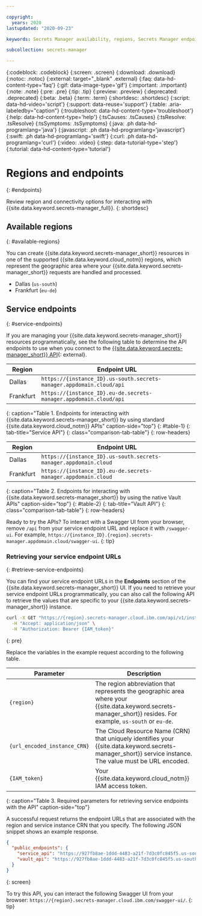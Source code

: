 ```yaml
---

copyright:
  years: 2020
lastupdated: "2020-09-23"

keywords: Secrets Manager availability, regions, Secrets Manager endpoints, Vault endpoint

subcollection: secrets-manager

---
```


{:codeblock: .codeblock}
{:screen: .screen}
{:download: .download}
{:notoc: .notoc}
{:external: target="_blank" .external}
{:faq: data-hd-content-type='faq'}
{:gif: data-image-type='gif'}
{:important: .important}
{:note: .note}
{:pre: .pre}
{:tip: .tip}
{:preview: .preview}
{:deprecated: .deprecated}
{:beta: .beta}
{:term: .term}
{:shortdesc: .shortdesc}
{:script: data-hd-video='script'}
{:support: data-reuse='support'}
{:table: .aria-labeledby="caption"}
{:troubleshoot: data-hd-content-type='troubleshoot'}
{:help: data-hd-content-type='help'}
{:tsCauses: .tsCauses}
{:tsResolve: .tsResolve}
{:tsSymptoms: .tsSymptoms}
{:java: .ph data-hd-programlang='java'}
{:javascript: .ph data-hd-programlang='javascript'}
{:swift: .ph data-hd-programlang='swift'}
{:curl: .ph data-hd-programlang='curl'}
{:video: .video}
{:step: data-tutorial-type='step'}
{:tutorial: data-hd-content-type='tutorial'}

# Regions and endpoints
{: #endpoints}

Review region and connectivity options for interacting with {{site.data.keyword.secrets-manager_full}}.
{: shortdesc}

## Available regions
{: #available-regions}

You can create {{site.data.keyword.secrets-manager_short}} resources in one of the supported {{site.data.keyword.cloud_notm}} regions, which represent the geographic area where your {{site.data.keyword.secrets-manager_short}} requests are handled and processed.

- Dallas (`us-south`)
- Frankfurt (`eu-de`)



## Service endpoints
{: #service-endpoints}

If you are managing your {{site.data.keyword.secrets-manager_short}} resources programmatically, see the following table to determine the API endpoints to use when you connect to the [{{site.data.keyword.secrets-manager_short}} API](/apidocs/secrets-manager){: external}.

| Region        | Endpoint URL             |
| ------------- | ---------------------------- |
| Dallas        | `https://{instance_ID}.us-south.secrets-manager.appdomain.cloud/api` |
| Frankfurt     | `https://{instance_ID}.eu-de.secrets-manager.appdomain.cloud/api`    |
{: caption="Table 1. Endpoints for interacting with {{site.data.keyword.secrets-manager_short}} by using standard {{site.data.keyword.cloud_notm}} APIs" caption-side="top"}
{: #table-1}
{: tab-title="Service API"}
{: class="comparison-tab-table"}
{: row-headers}

| Region        | Endpoint URL             |
| ------------- | ---------------------------- |
| Dallas        | `https://{instance_ID}.us-south.secrets-manager.appdomain.cloud` |
| Frankfurt     | `https://{instance_ID}.eu-de.secrets-manager.appdomain.cloud`    |
{: caption="Table 2. Endpoints for interacting with {{site.data.keyword.secrets-manager_short}} by using the native Vault APIs" caption-side="top"}
{: #table-2}
{: tab-title="Vault API"}
{: class="comparison-tab-table"}
{: row-headers}

Ready to try the APIs? To interact with a Swagger UI from your browser, remove `/api` from your service endpoint URL and replace it with `/swagger-ui`. For example, `https://{instance_ID}.{region}.secrets-manager.appdomain.cloud/swagger-ui`.
{: tip}

### Retrieving your service endpoint URLs
{: #retrieve-service-endpoints}

You can find your service endpoint URLs in the **Endpoints** section of the {{site.data.keyword.secrets-manager_short}} UI. If you need to retrieve your service endpoint URLs programmatically, you can also call the following API to retrieve the values that are specific to your {{site.data.keyword.secrets-manager_short}} instance.

```sh
curl -X GET "https://{region}.secrets-manager.cloud.ibm.com/api/v1/instances/{url_encoded_instance_CRN}/endpoints" \
  -H "Accept: application/json" \
  -H "Authorization: Bearer {IAM_token}"
```
{: pre}

Replace the variables in the example request according to the following table.

| Parameter | Description |
| --- | --- |
| `{region}` | The region abbreviation that represents the geographic area where your {{site.data.keyword.secrets-manager_short}} resides. For example, `us-south` or `eu-de`. |
| `{url_encoded_instance_CRN}` | The Cloud Resource Name (CRN) that uniquely identifies your {{site.data.keyword.secrets-manager_short}} service instance. The value must be URL encoded. |
| `{IAM_token}` | Your {{site.data.keyword.cloud_notm}} IAM access token. |
{: caption="Table 3. Required parameters for retrieving service endpoints with the API" caption-side="top"}

A successful request returns the endpoint URLs that are associated with the region and service instance CRN that you specify. The following JSON snippet shows an example response.

```json
{
  "public_endpoints": {
    "service_api": "https://927fb8ae-1ddd-4483-a21f-7d3c0fc845f5.us-south.secrets-manager.appdomain.cloud/api",
    "vault_api": "https://927fb8ae-1ddd-4483-a21f-7d3c0fc845f5.us-south.secrets-manager.appdomain.cloud"
  }
}
```
{: screen}

To try this API, you can interact the following Swagger UI from your browser: `https://{region}.secrets-manager.cloud.ibm.com/swagger-ui/`.
{: tip}

